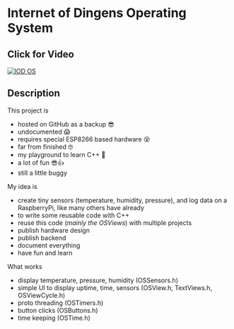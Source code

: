 # Internet of Dingens Operating System

## Click for Video
[![IOD OS](https://img.youtube.com/vi/h6Gr7AzSxl0/0.jpg)](https://www.youtube.com/watch?v=h6Gr7AzSxl0)

## Description

This project is

- hosted on GitHub as a backup 😎
- undocumented 😱
- requires special ESP8266 based hardware 😵
- far from finished 🤓
- my playground to learn C++ 🤡
- a lot of fun 😎👍
- still a little buggy

My idea is

- create tiny sensors (temperature, humidity, pressure), and log data on a RaspberryPi, like many others have already
- to write some reusable code with C++
- reuse this code (*mainly the OSViews*) with multiple projects
- publish hardware design
- publish backend
- document everything
- have fun and learn


What works

- display temperature, pressure, humidity (OSSensors.h)
- simple UI to display uptime, time, sensors (OSView.h, TextViews.h, OSViewCycle.h)
- proto threading (OSTimers.h)
- button clicks (OSButtons.h)
- time keeping (OSTime.h)
